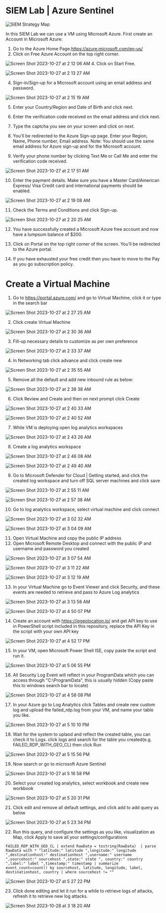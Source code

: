 # SIEM Lab | Azure Sentinel 

![SIEM Strategy Map](https://github.com/esmercene/Azure-Sentinel-RDP-Lab-/assets/91687288/5792cec7-a009-43e8-a8ee-fc8099a8c794)

In this SIEM Lab we can use a VM using Microsoft Azure.
First create an Account in Microsoft Azure:
1. Go to the Azure Home Page.https://azure.microsoft.com/en-us/
2. Click on Free Azure Account on the top right corner.

![Screen Shot 2023-10-27 at 2 12 06 AM](https://github.com/esmercene/Azure-Sentinel-RDP-Lab-/assets/91687288/a4bf26b8-b455-4b04-aa00-15c36d5dba78)
4. Click on Start Free.

![Screen Shot 2023-10-27 at 2 13 27 AM](https://github.com/esmercene/Azure-Sentinel-RDP-Lab-/assets/91687288/2217d33e-85ef-4208-ba96-619739712146)

4. Sign-in/Sign-up for a Microsoft account using an email address and password.

![Screen Shot 2023-10-27 at 2 15 19 AM](https://github.com/esmercene/Azure-Sentinel-RDP-Lab-/assets/91687288/58874c02-6c7c-47d7-b92c-0647e98b3883)

5. Enter your Country/Region and Date of Birth and click next.

6. Enter the verification code received on the email address and click next.

7. Type the captcha you see on your screen and click on next.

8. You’ll be redirected to the Azure Sign-up page. Enter your Region, Name, Phone number, Email address. Note: You should use the same email address for Azure sign-up and for the Microsoft account.

9. Verify your phone number by clicking Text Me or Call Me and enter the verification code received.

![Screen Shot 2023-10-27 at 2 17 51 AM](https://github.com/esmercene/Azure-Sentinel-RDP-Lab-/assets/91687288/8e97644e-d17d-4fe5-86fc-bb0a7ab71cbd)

10. Enter the payment details. Make sure you have a Master Card/American Express/ Visa Credit card and international payments should be enabled.

![Screen Shot 2023-10-27 at 2 19 08 AM](https://github.com/esmercene/Azure-Sentinel-RDP-Lab-/assets/91687288/4fa6f37e-59eb-4c49-a23c-1cb628b5e6bd)

11. Check the Terms and Conditions and click Sign-up.

![Screen Shot 2023-10-27 at 2 20 25 AM](https://github.com/esmercene/Azure-Sentinel-RDP-Lab-/assets/91687288/7a09775e-f23c-487c-936c-6942394b5e93)


12. You have successfully created a Microsoft Azure free account and now have a lumpsum balance of $200.

13. Click on Portal on the top right corner of the screen. You’ll be redirected to the Azure portal.

14. If you have exhausted your free credit then you have to move to the Pay as you go subscription policy.

# Create a Virtual Machine

1. Go to https://portal.azure.com/ and go to Virtual Machine, click it or type in the search bar

![Screen Shot 2023-10-27 at 2 27 25 AM](https://github.com/esmercene/Azure-Sentinel-RDP-Lab-/assets/91687288/b603c86e-7ddc-4e1c-932f-648795cb9efa)

2. Click create Virtual Machine

![Screen Shot 2023-10-27 at 2 30 36 AM](https://github.com/esmercene/Azure-Sentinel-RDP-Lab-/assets/91687288/62594d8e-6066-4935-a39e-4b843e0c8cf6)

3. Fill-up necessary details to customize as per own preference

![Screen Shot 2023-10-27 at 2 33 37 AM](https://github.com/esmercene/Azure-Sentinel-RDP-Lab-/assets/91687288/b7a43d9f-8648-4b9f-b44e-a14789f8c77a)

4. In Networking tab click advance and click create new

![Screen Shot 2023-10-27 at 2 35 55 AM](https://github.com/esmercene/Azure-Sentinel-RDP-Lab-/assets/91687288/10209fa6-2f0d-42dc-82d3-d22c18045a80)

5. Remove all the default and add new inbound rule as below:

![Screen Shot 2023-10-27 at 2 38 38 AM](https://github.com/esmercene/Azure-Sentinel-RDP-Lab-/assets/91687288/2f429cf0-a326-4cf5-b1ca-b937c7290b6d)

6. Click Review and Create and then on next prompt click Create

![Screen Shot 2023-10-27 at 2 40 33 AM](https://github.com/esmercene/Azure-Sentinel-RDP-Lab-/assets/91687288/939c8a01-1c34-4305-a622-8eb410147c23)

![Screen Shot 2023-10-27 at 2 40 52 AM](https://github.com/esmercene/Azure-Sentinel-RDP-Lab-/assets/91687288/b7b12fc6-9a03-4239-b1b1-7e017e886103)

7. While VM is deploying open log analytics workspaces

![Screen Shot 2023-10-27 at 2 43 26 AM](https://github.com/esmercene/Azure-Sentinel-RDP-Lab-/assets/91687288/265ddc3b-8d20-4c39-a523-1eb709f05294)

8. Create a log analytics workspace

![Screen Shot 2023-10-27 at 2 46 08 AM](https://github.com/esmercene/Azure-Sentinel-RDP-Lab-/assets/91687288/da47f4b4-b468-4960-bf2a-dadd91550c7e)

![Screen Shot 2023-10-27 at 2 49 40 AM](https://github.com/esmercene/Azure-Sentinel-RDP-Lab-/assets/91687288/c60ff2ec-78e8-4144-a9b7-8d2b5b5a5fb7)

9. Go to Microsoft Defender for Cloud | Getting started, and click the created log workspace and turn off SQL server machines and click save

![Screen Shot 2023-10-27 at 2 55 11 AM](https://github.com/esmercene/Azure-Sentinel-RDP-Lab-/assets/91687288/0db906f6-a70e-4f79-bf0b-601dbb81d2ed)

![Screen Shot 2023-10-27 at 2 57 38 AM](https://github.com/esmercene/Azure-Sentinel-RDP-Lab-/assets/91687288/e65d2963-0c1c-4e0e-b766-ab8abb4b34ed)

10. Go to log analytics workspace, select virtual machine and click connect 

![Screen Shot 2023-10-27 at 3 02 32 AM](https://github.com/esmercene/Azure-Sentinel-RDP-Lab-/assets/91687288/9cba846f-1e16-47b9-abd4-63c5b72721a0)

![Screen Shot 2023-10-27 at 3 04 09 AM](https://github.com/esmercene/Azure-Sentinel-RDP-Lab-/assets/91687288/a7c9e865-6989-4b46-932e-beda8f5a3421)

11. Open Virtual Machine and copy the public IP address
12. Open Microsoft Remote Desktop and connect with the public IP and username and password you created
    
![Screen Shot 2023-10-27 at 3 07 54 AM](https://github.com/esmercene/Azure-Sentinel-RDP-Lab-/assets/91687288/ce97140e-2572-4b2f-9325-1648db9ebbe5)

![Screen Shot 2023-10-27 at 3 11 22 AM](https://github.com/esmercene/Azure-Sentinel-RDP-Lab-/assets/91687288/75753d96-149b-4215-b65b-0a2da2c44ae8)

![Screen Shot 2023-10-27 at 3 12 19 AM](https://github.com/esmercene/Azure-Sentinel-RDP-Lab-/assets/91687288/4bc1fdbd-82bb-4699-a175-bb6b617edb94)

13. In your Virtual Machine go to Event Viewer and click Security, and these events are needed to retrieve and pass to Azure Log analytics

![Screen Shot 2023-10-27 at 3 13 58 AM](https://github.com/esmercene/Azure-Sentinel-RDP-Lab-/assets/91687288/68d3d88a-cb18-4dd1-9825-ad5bf2cf1a95)

![Screen Shot 2023-10-27 at 4 50 07 PM](https://github.com/esmercene/Azure-Sentinel-RDP-Lab-/assets/91687288/b55c6713-d41f-4976-9e06-21f5140fadbb)

14. Create an account with https://ipgeolocation.io/ and get API key to use in PowerShell script included in this repository, replace the API Key in the script with your own API key

![Screen Shot 2023-10-27 at 4 52 17 PM](https://github.com/esmercene/Azure-Sentinel-RDP-Lab-/assets/91687288/c530ec34-5d9a-4b8e-b8e1-4e3cd2b9fb41)

15. In your VM, open Microsoft Power Shell ISE, copy paste the script and run it.

![Screen Shot 2023-10-27 at 5 06 55 PM](https://github.com/esmercene/Azure-Sentinel-RDP-Lab-/assets/91687288/dca7f485-af88-46a3-bce3-7cf678924cd0)

16. All Security Log Event will reflect in your ProgramData which you can access through "C:\ProgramData", this is usually hidden (Copy paste this to windows search bar to locate)

![Screen Shot 2023-10-27 at 4 58 08 PM](https://github.com/esmercene/Azure-Sentinel-RDP-Lab-/assets/91687288/c71bf0d6-b969-47c0-bd4d-645df87d635b)

17. In your Azure go to Log Analytics click Tables and create new custom log and upload the failed_rdp.log from your VM, and name your table you like.

![Screen Shot 2023-10-27 at 5 10 10 PM](https://github.com/esmercene/Azure-Sentinel-RDP-Lab-/assets/91687288/44b31b1d-1f5b-41c5-a51a-92b0f7f99e2a)

18. Wait for the system to uplaod and reflect the created table, you can check it to Logs. click logs and search for the table you created(e.g. FAILED_RDP_WITH_GEO_CL) then click Run

![Screen Shot 2023-10-27 at 5 15 56 PM](https://github.com/esmercene/Azure-Sentinel-RDP-Lab-/assets/91687288/de508b12-37b0-400b-8305-110083322995)

19. Now search or go to microsoft Azure Sentinel

![Screen Shot 2023-10-27 at 5 16 58 PM](https://github.com/esmercene/Azure-Sentinel-RDP-Lab-/assets/91687288/b3ea0e5a-58f0-4215-9b96-95fe67f86cde)

20. Select your created log analytics, select workbook and create new workbook

![Screen Shot 2023-10-27 at 5 20 31 PM](https://github.com/esmercene/Azure-Sentinel-RDP-Lab-/assets/91687288/a529d62f-d574-45ad-bb1b-c7e44f712a57)

21. Click edit and remove all default settings, and click add to add query as below 

![Screen Shot 2023-10-27 at 5 23 34 PM](https://github.com/esmercene/Azure-Sentinel-RDP-Lab-/assets/91687288/8cb6462a-6a59-4a6f-8fa7-93831291b445)

22. Run this query, and configure the settings as you like, visualization as Map, click Apply to save all your settings/configurations

`FAILED_RDP_WITH_GEO_CL
| extend RawData = tostring(RawData) 
| parse RawData with * "latitude:" latitude ",longitude:" longitude ",destinationhost:" destinationhost ",username:" username ",sourcehost:" sourcehost ",state:" state ", country:" country ",label:" label ",timestamp:" timestamp
| summarize event_count=count() by sourcehost, latitude, longitude, label, destinationhost, country
| where sourcehost != "" `

![Screen Shot 2023-10-27 at 5 27 22 PM](https://github.com/esmercene/Azure-Sentinel-RDP-Lab-/assets/91687288/d4f777d8-7b1b-4f94-a65d-ff296485fc77)


23. Click done editing and let it run for a while to retrieve logs of attacks, refresh it to retrieve new log attacks.

![Screen Shot 2023-10-28 at 3 18 20 AM](https://github.com/esmercene/Azure-Sentinel-RDP-Lab-/assets/91687288/a31c55b9-14e5-4241-9e90-b1fbd653fc5e)



